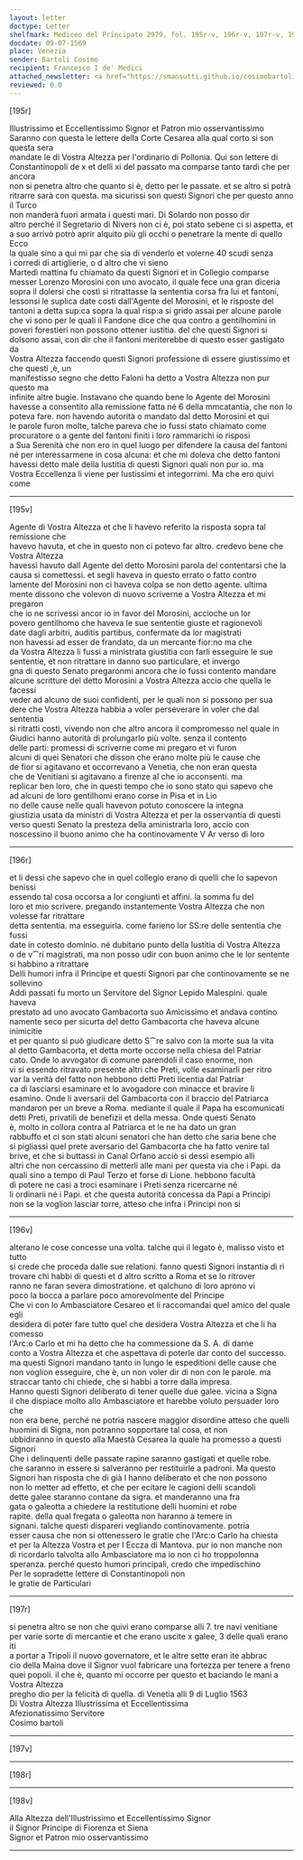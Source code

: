 ```yaml
---
layout: letter
doctype: Letter
shelfmark: Mediceo del Principato 2979, fol. 195r-v, 196r-v, 197r-v, 198r-v
docdate: 09-07-1569
place: Venezia
sender: Bartoli Cosimo
recipient: Francesco I de' Medici
attached_newsletter: <a href="https://smansutti.github.io/cosimobartoli/texts/3080_144/">3080_144</a>
reviewed: 0.0
---
```


[195r]  
  
  
Illustrissimo et Eccellentissimo Signor et Patron mio osservantissimo  
Saranno con questa le lettere della Corte Cesarea alla qual corto si son questa sera  
mandate le di Vostra Altezza per l'ordinario di Pollonia. Qui son lettere di  
Constantinopoli de x et delli xi del passato ma comparse tanto tardi che per ancora  
non si penetra altro che quanto si è, detto per le passate. et se altro si potrà  
ritrarre sarà con questa. ma sicurissi son questi Signori che per questo anno il Turco  
non manderà fuori armata i questi mari. Di Solardo non posso dir  
altro perché il Segretario di Nivers non ci è, poi stato sebene ci si aspetta, et  
a suo arrivò potrò aprir alquito più gli occhi o penetrare la mente di quello Ecco  
la quale sino a qui mi par che sia di venderlo et volerne 40 scudi senza  
i corredi di artiglierie, o d altro che vi sieno  
Martedì mattina fu chiamato da questi Signori et in Collegio comparse  
messer Lorenzo Morosini con uno avocato, il quale fece una gran diceria  
sopra il dolersi che costì si ritrattasse la sententia corsa fra lui et fantoni,  
lessonsi le suplica date costì dall'Agente del Morosini, et le risposte del  
tantoni a detta sup:ca sopra la qual risp:a si grido assai per alcune parole  
che vi sono per le quali il Fandone dice che qua contro a gentilhomini in  
poveri forestieri non possono ottener iustitia. del che questi Signori si  
dolsono assai, con dir che il fantoni meriterebbe di questo esser gastigato da  
Vostra Altezza faccendo questi Signori professione di essere giustissimo et che questi ,è, un  
manifestisso segno che detto Faloni ha detto a Vostra Altezza non pur questo ma  
infinite altre bugie. Instavano che quando bene lo Agente del Morosini  
havesse a consentito alla remissione fatta né 6 della mmcatantia, che non lo  
poteva fare. non havendo autorità o mandato dal detto Morosini et qui  
le parole furon molte, talche pareva che io fussi stato chiamato come  
procuratore o a gente del fantoni finiti i loro rammarichi io risposi  
a Sua Serenità che non ero in quel luogo per difendere la causa del fantoni  
né per interessarmene in cosa alcuna: et che mi doleva che detto fantoni  
havessi detto male della Iustitia di questi Signori quali non pur io. ma  
Vostra Eccellenza li viene per Iustissimi et integorrimi. Ma che ero quivi come  
  
---  

[195v]  
  
  
Agente di Vostra Altezza et che li havevo referito la risposta sopra tal remissione che  
havevo havuta, et che in questo non ci potevo far altro. credevo bene che Vostra Altezza  
havessi havuto dall Agente del detto Morosini parola del contentarsi che la  
causa si comettessi. et segli haveva in questo errato o fatto contro  
lamente del Morosini non ci haveva colpa se non detto agente. ultima  
mente dissono che volevon di nuovo scriverne a Vostra Altezza et mi pregaron  
che io ne scrivessi ancor io in favor del Morosini, accioche un lor  
povero gentilhomo che haveva le sue sententie giuste et ragionevoli  
date dagli arbitri, auditis partibus, confermate da lor magistrati  
non havessi ad esser de frandato, da un mercante fior:no ma che  
da Vostra Altezza li fussi a ministrata giustitia con farli esseguire le sue  
sententie, et non ritrattare in danno suo particulare, et invergo  
gna di questo Senato pregaronmi ancora che io fussi contento mandare  
alcune scritture del detto Morosini a Vostra Altezza accio che quella le facessi  
veder ad alcuno de suoi confidenti, per le quali non si possono per sua  
dere che Vostra Altezza habbia a voler perseverare in voler che dal sententia  
si ritratti costì, vivendo non che altro ancora il compromesso nel quale in  
Giudici hanno autorità di prolungarlo più volte. senza il contento  
delle parti: promessi di scriverne come mi pregaro et vi furon  
alcuni di quei Senatori che disson che erano molte più le cause che  
de fior si agitavano et occorrevano a Venetia, che non eran questa  
che de Venitiani si agitavano a firenze al che io acconsenti. ma  
replicar ben loro, che in questi tempo che io sono stato qui sapevo che  
ad alcuni de loro gentilhomi erano corse in Pisa et in Lio  
no delle cause nelle quali havevon potuto conoscere la integna  
giustizia usata da ministri di Vostra Altezza et per la osservantia di questi  
verso questi Senato la presteza della aministrarla loro, accio con  
noscessino il buono animo che ha continovamente V Ar verso di loro  
  
---  

[196r]  
  
  
et li dessi che sapevo che in quel collegio erano di quelli che lo sapevon benissi  
essendo tal cosa occorsa a lor congiunti et affini. la somma fu del  
loro et mio scrivere. pregando instantemente Vostra Altezza che non volesse far ritrattare  
detta sententia. ma esseguirla. come farieno lor SS:re delle sententia che fussi  
date in cotesto dominio. né dubitano punto della Iustitia di Vostra Altezza  
o de v⁀ri magistrati, ma non posso udir con buon animo che le lor sentente  
si habbino a ritrattare  
Delli humori infra il Principe et questi Signori par che continovamente se ne sollevino  
Addi passati fu morto un Servitore del Signor Lepido Malespini. quale haveva  
prestato ad uno avocato Gambacorta suo Amicissimo et andava contino  
namente seco per sicurta del detto Gambacorta che haveva alcune inimicitie  
et per quanto si può giudicare detto S⁀re salvo con la morte sua la vita  
al detto Gambacorta, et detta morte occorse nella chiesa del Patriar  
cato. Onde lo avvogator di comune parendoli il caso enorme, non  
vi si essendo ritravato presente altri che Preti, volle esaminarli per ritro  
var la verità del fatto non hebbono detti Preti licentia dal Patriar  
ca di lasciarsi esaminare et lo avogadore con minacce et bravire li  
esamino. Onde li aversarii del Gambacorta con il braccio del Patriarca  
mandaron per un breve a Roma. mediante il quale il Papa ha escomunicati  
detti Preti, privatili de benefizii et della messa. Onde questi Senato  
è, molto in collora contra al Patriarca et le ne ha dato un gran  
rabbuffo et ci son stati alcuni senatori che han detto che saria bene che  
si pigliassi quel prete aversario del Gambacorta che ha fatto venire tal  
brive, et che si buttassi in Canal Orfano acciò si dessi esempio alli  
altri che non cercassino di metterli alle mani per questa via che i Papi. da  
quali sino a tempo di Paul Terzo et forse di Lione. hebbono facultà  
di potere ne casi a troci esaminare i Preti senza ricercarne né  
li ordinarii né i Papi. et che questa autorità concessa da Papi a Principi  
non se la voglion lasciar torre, atteso che infra i Principi non si  
  
---  

[196v]  
  
  
alterano le cose concesse una volta. talche qui il legato è, malisso visto et tutto  
si crede che proceda dalle sue relationi. fanno questi Signori instantia di ri  
trovare chi habbi di questi et d altro scritto a Roma et se lo ritrover  
ranno ne faran severa dimostratione. et qalchuno di loro aprono vi  
poco la bocca a parlare poco amorevolmente del Principe  
Che vi con lo Ambasciatore Cesareo et li raccomandai quel amico del quale egli  
desidera di poter fare tutto quel che desidera Vostra Altezza et che li ha comesso  
l'Arc:o Carlo et mi ha detto che ha commessione da S. A. di darne  
conto a Vostra Altezza et che aspettava di poterle dar conto del successo.  
ma questi Signori mandano tanto in lungo le espeditioni delle cause che  
non voglion esseguire, che è, un non voler dir di non con le parole. ma  
straccar tanto chi chiede, che si habbi a torre dalla impresa.  
Hanno questi Signori deliberato di tener quelle due galee. vicina a Signa  
il che dispiace molto allo Ambasciatore et harebbe voluto persuader loro che  
non era bene, perché ne potria nascere maggior disordine atteso che quelli  
huomini di Signa, non potranno sopportare tal cosa, et non  
ubbidiranno in questo alla Maestà Cesarea la quale ha promesso a questi Signori  
Che i delinquenti delle passate rapine saranno gastigati et quelle robe.  
che saranno in essere si salveranno per restituirle a padroni. Ma questo  
Signori han risposta che di già l hanno deliberato et che non possono  
non lo metter ad effetto, et che per ecitare le cagioni delli scandoli  
dette galee staranno contane da sigra. et manderanno una fra  
gata o galeotta a chiedere la restitutione delli huomini et robe  
rapite. della qual fregata o galeotta non haranno a temere in  
signani. talche questi dispareri vegliando continovamente. potria  
esser causa che non si ottenessero le gratie che l'Arc:o Carlo ha chiesta  
et per la Altezza Vostra et per l Eccza di Mantova. pur io non manche non  
di ricordarlo talvolta allo Ambasciatore ma io non ci ho troppolonna  
speranza. perché questo humori principali, credo che impedischino  
Per le sopradette lettere di Constantinopoli non  
le gratie de Particulari  
  
---  

[197r]  
  
  
si penetra altro se non che quivi erano comparse alli 7. tre navi venitiane  
per varie sorte di mercantie et che erano uscite x galee, 3 delle quali erano iti  
a portar a Tripoli il nuovo governatore, et le altre sette eran ite abbrac  
cio della Maina dove il Signor vuol fabricare una fortezza per tenere a freno  
quei popoli. il che è, quanto mi occorre per questo et baciando le mani a Vostra Altezza  
pregho dio per la felicità di quella. di Venetia alli 9 di Luglio 1563  
Di Vostra Altezza Illustrissima et Eccellentissima  
Afezionatissimo Servitore  
Cosimo bartoli  
  
---  

[197v]  
  
  
  
---  

[198r]  
  
  
  
---  

[198v]  
  
  
Alla Altezza dell'Illustrissimo et Eccellentissimo Signor  
il Signor Principe di Fiorenza et Siena  
Signor et Patron mio osservantissimo  
  
---  

